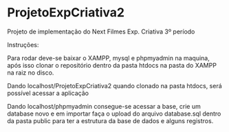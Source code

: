 # ProjetoExpCriativa2
Projeto de implementação do Next Filmes Exp. Criativa 3º período

Instruções: 

Para rodar deve-se baixar o XAMPP, mysql e phpmyadmin na maquina, após isso 
clonar o repositório dentro da pasta htdocs na pasta do XAMPP na raiz no disco.

Dando localhost/ProjetoExpCriativa2 quando clonado na pasta htdocs, será possível
acessar a aplicação

Dando localhost/phpmyadmin consegue-se acessar a base, crie um database novo e 
em importar faça o upload do arquivo database.sql dentro da pasta public para ter a 
estrutura da base de dados e alguns registros.
